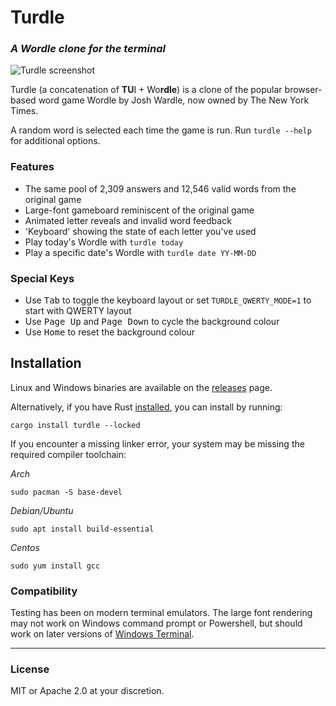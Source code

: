 # Turdle
### _A Wordle clone for the terminal_

![Turdle screenshot](https://files.catbox.moe/ijnh30.png)

Turdle (a concatenation of **TU**I + Wo**rdle**) is a clone of the popular browser-based word game Wordle by Josh Wardle, now owned by The New York Times.

A random word is selected each time the game is run. Run `turdle --help` for additional options.

### Features
* The same pool of 2,309 answers and 12,546 valid words from the original game
* Large-font gameboard reminiscent of the original game
* Animated letter reveals and invalid word feedback
* 'Keyboard' showing the state of each letter you've used
* Play today's Wordle with `turdle today`
* Play a specific date's Wordle with `turdle date YY-MM-DD`

### Special Keys
* Use <kbd>Tab</kbd> to toggle the keyboard layout or set `TURDLE_QWERTY_MODE=1` to start with QWERTY layout
* Use <kbd>Page Up</kbd> and <kbd>Page Down</kbd> to cycle the background colour
* Use <kbd>Home</kbd> to reset the background colour

## Installation
Linux and Windows binaries are available on the [releases](https://github.com/weiteck/turdle/releases) page.

Alternatively, if you have Rust [installed](https://rustup.rs), you can install by running:
```
cargo install turdle --locked
```
If you encounter a missing linker error, your system may be missing the required compiler toolchain:

_Arch_
```
sudo pacman -S base-devel
```

_Debian/Ubuntu_
```
sudo apt install build-essential
```

_Centos_
```
sudo yum install gcc
````

### Compatibility
Testing has been on modern terminal emulators. The large font rendering may not work on Windows command prompt or Powershell, but should work on later versions of [Windows Terminal](https://github.com/microsoft/terminal).

---
### License
MIT or Apache 2.0 at your discretion.
